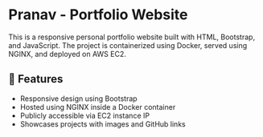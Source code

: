 # Pranav - Portfolio Website

This is a responsive personal portfolio website built with HTML, Bootstrap, and JavaScript. The project is containerized using Docker, served using NGINX, and deployed on AWS EC2.

## 🚀 Features
- Responsive design using Bootstrap
- Hosted using NGINX inside a Docker container
- Publicly accessible via EC2 instance IP
- Showcases projects with images and GitHub links
